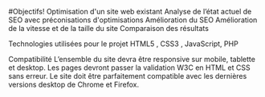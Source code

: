 #Objectifs!
Optimisation d'un site web existant
Analyse de l’état actuel de SEO avec préconisations d'optimisations
Amélioration du SEO
Amélioration de la vitesse et de la taille du site
Comparaison des résultats

Technologies utilisées pour le projet
HTML5 , CSS3 , JavaScript, PHP

Compatibilité
L’ensemble du site devra être responsive sur mobile, tablette et desktop.
Les pages devront passer la validation W3C en HTML et CSS sans erreur. 
Le site doit être parfaitement compatible avec les dernières versions desktop de Chrome et Firefox.


